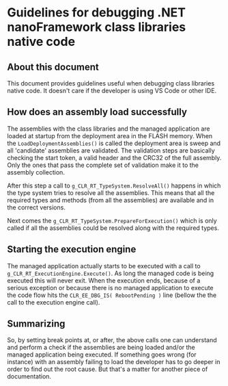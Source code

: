 # Guidelines for debugging .NET **nanoFramework** class libraries native code

## About this document

This document provides guidelines useful when debugging class libraries native code.
It doesn't care if the developer is using VS Code or other IDE.

## How does an assembly load successfully

The assemblies with the class libraries and the managed application are loaded at startup from the deployment area in the FLASH memory.
When the `LoadDeploymentAssemblies()` is called the deployment area is sweep and all 'candidate' assemblies are validated. The validation steps are basically checking the start token, a valid header and the CRC32 of the full assembly. Only the ones that pass the complete set of validation make it to the assembly collection.

After this step a call to `g_CLR_RT_TypeSystem.ResolveAll()` happens in which the type system tries to resolve all the assemblies. This means that all the required types and methods (from all the assemblies) are available and in the correct versions.

Next comes the `g_CLR_RT_TypeSystem.PrepareForExecution()` which is only called if all the assemblies could be resolved along with the required types.

## Starting the execution engine

The managed application actually starts to be executed with a call to `g_CLR_RT_ExecutionEngine.Execute()`.
As long the managed code is being executed this will never exit.
When the execution ends, because of a serious exception or because there is no managed application to execute the code flow hits the `CLR_EE_DBG_IS( RebootPending )` line (bellow the the call to the execution engine call).

## Summarizing

So, by setting break points at, or after, the above calls one can understand and perform a check if the assemblies are being loaded and/or the managed application being executed.
If something goes wrong (for instance) with an assembly failing to load the developer has to go deeper in order to find out the root cause. But that's a matter for another piece of documentation.

